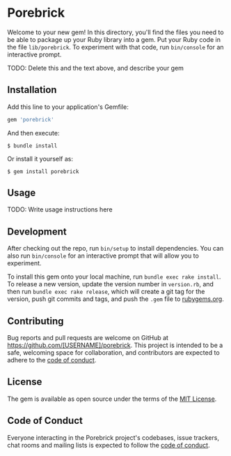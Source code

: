 # Porebrick

Welcome to your new gem! In this directory, you'll find the files you need to be able to package up your Ruby library into a gem. Put your Ruby code in the file `lib/porebrick`. To experiment with that code, run `bin/console` for an interactive prompt.

TODO: Delete this and the text above, and describe your gem

## Installation

Add this line to your application's Gemfile:

```ruby
gem 'porebrick'
```

And then execute:

    $ bundle install

Or install it yourself as:

    $ gem install porebrick

## Usage

TODO: Write usage instructions here

## Development

After checking out the repo, run `bin/setup` to install dependencies. You can also run `bin/console` for an interactive prompt that will allow you to experiment.

To install this gem onto your local machine, run `bundle exec rake install`. To release a new version, update the version number in `version.rb`, and then run `bundle exec rake release`, which will create a git tag for the version, push git commits and tags, and push the `.gem` file to [rubygems.org](https://rubygems.org).

## Contributing

Bug reports and pull requests are welcome on GitHub at https://github.com/[USERNAME]/porebrick. This project is intended to be a safe, welcoming space for collaboration, and contributors are expected to adhere to the [code of conduct](https://github.com/[USERNAME]/porebrick/blob/master/CODE_OF_CONDUCT.md).


## License

The gem is available as open source under the terms of the [MIT License](https://opensource.org/licenses/MIT).

## Code of Conduct

Everyone interacting in the Porebrick project's codebases, issue trackers, chat rooms and mailing lists is expected to follow the [code of conduct](https://github.com/[USERNAME]/porebrick/blob/master/CODE_OF_CONDUCT.md).
